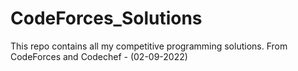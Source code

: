 # CodeForces_Solutions
This repo contains all my competitive programming solutions. 
From CodeForces and Codechef - (02-09-2022)
